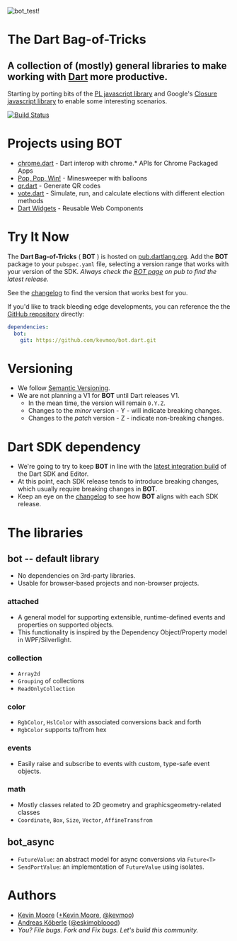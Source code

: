 ![bot_test!](https://raw.github.com/kevmoo/bot.dart/master/resource/logo.png)
# The Dart Bag-of-Tricks
## A collection of (mostly) general libraries to make working with [Dart](http://www.dartlang.org/) more productive.

Starting by porting bits of the [PL javascript library](https://github.com/thinkpixellab/pl) and Google's [Closure javascript library](https://developers.google.com/closure/library/) to enable some interesting scenarios.

[![Build Status](https://drone.io/github.com/kevmoo/bot_test.dart/status.png)](https://drone.io/github.com/kevmoo/bot_test.dart/latest)

# Projects using BOT

* [chrome.dart](https://github.com/dart-gde/chrome.dart) - Dart interop with chrome.* APIs for Chrome Packaged Apps
* [Pop, Pop, Win!](https://github.com/dart-lang/pop-pop-win) - Minesweeper with balloons
* [qr.dart](https://github.com/kevmoo/qr.dart) - Generate QR codes
* [vote.dart](https://github.com/kevmoo/vote.dart) - Simulate, run, and calculate elections with different election methods
* [Dart Widgets](https://github.com/kevmoo/widget.dart) - Reusable Web Components

# Try It Now

The __Dart Bag-of-Tricks__ ( __BOT__ ) is hosted on [pub.dartlang.org](http://pub.dartlang.org/packages/bot). Add the __BOT__ package to your `pubspec.yaml` file, selecting a version range that works with your version of the SDK. _Always check the [BOT page](http://pub.dartlang.org/packages/bot) on pub to find the latest release._

See the [changelog](https://github.com/kevmoo/bot.dart/blob/master/changelog.md) to find the version that works best for you.

If you'd like to track bleeding edge developments, you can reference the the [GitHub repository](https://github.com/kevmoo/bot.dart) directly:
```yaml
dependencies:
  bot:
    git: https://github.com/kevmoo/bot.dart.git
```

# Versioning

* We follow [Semantic Versioning](http://semver.org/).
* We are not planning a V1 for __BOT__ until Dart releases V1.
	* In the mean time, the version will remain `0.Y.Z`.
	* Changes to the _minor_ version - Y - will indicate breaking changes.
	* Changes to the _patch_ version - Z - indicate non-breaking changes.

# Dart SDK dependency

* We're going to try to keep __BOT__ in line with the [latest integration build](https://gsdview.appspot.com/dart-editor-archive-integration/latest/) of the Dart SDK and Editor.
* At this point, each SDK release tends to introduce breaking changes, which usually require breaking changes in __BOT__.
* Keep an eye on the [changelog](https://github.com/kevmoo/bot.dart/blob/master/changelog.md) to see how __BOT__ aligns with each SDK release.

# The libraries

## bot -- default library

 * No dependencies on 3rd-party libraries.
 * Usable for browser-based projects and non-browser projects.

### attached
 * A general model for supporting extensible, runtime-defined events and
   properties on supported objects.
 * This functionality is inspired by the Dependency Object/Property model
   in WPF/Silverlight.

### collection
 * `Array2d`
 * `Grouping` of collections
 * `ReadOnlyCollection`

### color
 * `RgbColor`, `HslColor` with associated conversions back and forth
 * `RgbColor` supports to/from hex

### events
 * Easily raise and subscribe to events with custom, type-safe event objects.

### math
 * Mostly classes related to 2D geometry and graphicsgeometry-related classes
 * `Coordinate`, `Box`, `Size`, `Vector`, `AffineTransfrom`

## bot_async
  * `FutureValue`: an abstract model for async conversions via `Future<T>`
  * `SendPortValue`: an implementation of `FutureValue` using isolates.

# Authors
 * [Kevin Moore](https://github.com/kevmoo) ([+Kevin Moore](https://plus.google.com/110066012384188006594/), [@kevmoo](http://twitter.com/kevmoo))
 * [Andreas Köberle](https://github.com/eskimoblood) ([@eskimobloood](https://twitter.com/eskimobloood))
 * _You? File bugs. Fork and Fix bugs. Let's build this community._
